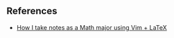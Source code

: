 ## References

- [How I take notes as a Math major using Vim + LaTeX](https://youtu.be/DOtM1mrWjUo)
